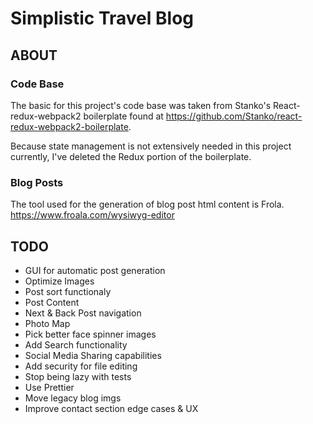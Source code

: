 # Simplistic Travel Blog

## ABOUT

### Code Base
The basic for this project's code base was taken from Stanko's React-redux-webpack2 boilerplate found at <https://github.com/Stanko/react-redux-webpack2-boilerplate>.

Because state management is not extensively needed in this project currently, I've deleted the Redux portion of the boilerplate.

### Blog Posts
The tool used for the generation of blog post html content is Frola.
https://www.froala.com/wysiwyg-editor

## TODO

* GUI for automatic post generation
* Optimize Images
* Post sort functionaly
* Post Content
* Next & Back Post navigation
* Photo Map
* Pick better face spinner images
* Add Search functionality
* Social Media Sharing capabilities
* Add security for file editing
* Stop being lazy with tests
* Use Prettier
* Move legacy blog imgs
* Improve contact section edge cases & UX

